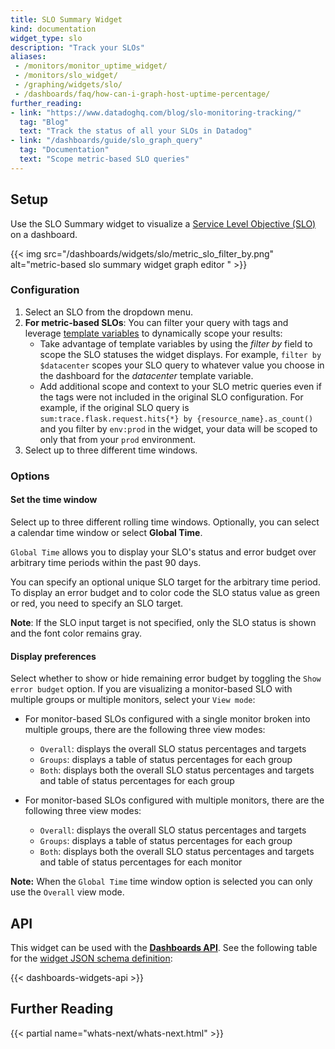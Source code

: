 ```yaml
---
title: SLO Summary Widget
kind: documentation
widget_type: slo
description: "Track your SLOs"
aliases:
 - /monitors/monitor_uptime_widget/
 - /monitors/slo_widget/
 - /graphing/widgets/slo/
 - /dashboards/faq/how-can-i-graph-host-uptime-percentage/
further_reading:
- link: "https://www.datadoghq.com/blog/slo-monitoring-tracking/"
  tag: "Blog"
  text: "Track the status of all your SLOs in Datadog"
- link: "/dashboards/guide/slo_graph_query"
  tag: "Documentation"
  text: "Scope metric-based SLO queries"
---
```


## Setup

Use the SLO Summary widget to visualize a [Service Level Objective (SLO)][1] on a dashboard.

{{< img src="/dashboards/widgets/slo/metric_slo_filter_by.png" alt="metric-based slo summary widget graph editor " >}}

### Configuration

1. Select an SLO from the dropdown menu.
2. **For metric-based SLOs**: You can filter your query with tags and leverage [template variables][2] to dynamically scope your results:
    - Take advantage of template variables by using the *filter by* field to scope the SLO statuses the widget displays. For example, `filter by $datacenter` scopes your SLO query to whatever value you choose in the dashboard for the *datacenter* template variable.
    - Add additional scope and context to your SLO metric queries even if the tags were not included in the original SLO configuration. For example, if the original SLO query is `sum:trace.flask.request.hits{*} by {resource_name}.as_count()` and you filter by `env:prod` in the widget, your data will be scoped to only that from your `prod` environment.
3. Select up to three different time windows.

### Options

#### Set the time window

Select up to three different rolling time windows. Optionally, you can select a calendar time window or select **Global Time**.

`Global Time` allows you to display your SLO's status and error budget over arbitrary time periods within the past 90 days. 

You can specify an optional unique SLO target for the arbitrary time period. To display an error budget and to color code the SLO status value as green or red, you need to specify an SLO target. 

**Note**: If the SLO input target is not specified, only the SLO status is shown and the font color remains gray.

#### Display preferences

Select whether to show or hide remaining error budget by toggling the `Show error budget` option. If you are visualizing a monitor-based SLO with multiple groups or multiple monitors, select your `View mode`:

- For monitor-based SLOs configured with a single monitor broken into multiple groups, there are the following three view modes:
  - `Overall`: displays the overall SLO status percentages and targets
  - `Groups`: displays a table of status percentages for each group
  - `Both`: displays both the overall SLO status percentages and targets and table of status percentages for each group

- For monitor-based SLOs configured with multiple monitors, there are the following three view modes:
  - `Overall`: displays the overall SLO status percentages and targets
  - `Groups`: displays a table of status percentages for each group
  - `Both`: displays both the overall SLO status percentages and targets and table of status percentages for each monitor

**Note:** When the `Global Time` time window option is selected you can only use the `Overall` view mode.

## API

This widget can be used with the **[Dashboards API][3]**. See the following table for the [widget JSON schema definition][4]:

{{< dashboards-widgets-api >}}

## Further Reading

{{< partial name="whats-next/whats-next.html" >}}

[1]: /service_management/service_level_objectives/
[2]: /dashboards/template_variables/
[3]: /api/latest/dashboards/
[4]: /dashboards/graphing_json/widget_json/
